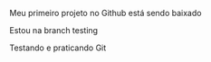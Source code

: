Meu primeiro projeto no Github está sendo baixado

Estou na branch testing

Testando e praticando Git
